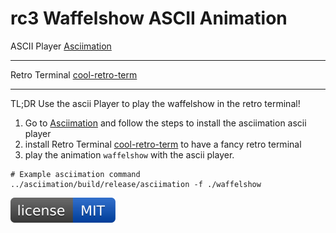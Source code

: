  rc3 Waffelshow ASCII Animation
===============================

ASCII Player [Asciimation](https://github.com/octobanana/asciimation.git)

-------------

Retro Terminal [cool-retro-term](https://github.com/Swordfish90/cool-retro-term.git)

------------

TL;DR Use the ascii Player to play the waffelshow in the retro terminal!

1. Go to [Asciimation](https://github.com/octobanana/asciimation.git) and follow the steps to install the asciimation ascii player
2. install Retro Terminal [cool-retro-term](https://github.com/Swordfish90/cool-retro-term.git) to have a fancy retro terminal
3. play the animation ``waffelshow`` with the ascii player.
```
# Example asciimation command
../asciimation/build/release/asciimation -f ./waffelshow
```


[![License](https://raw.githubusercontent.com/c3woc/rc3-waffelshow-ascii-intro/main/.github/license.svg?sanitize=true)](https://github.com/c3woc/rc3-waffelshow-ascii-intro/blob/main/LICENCE)

